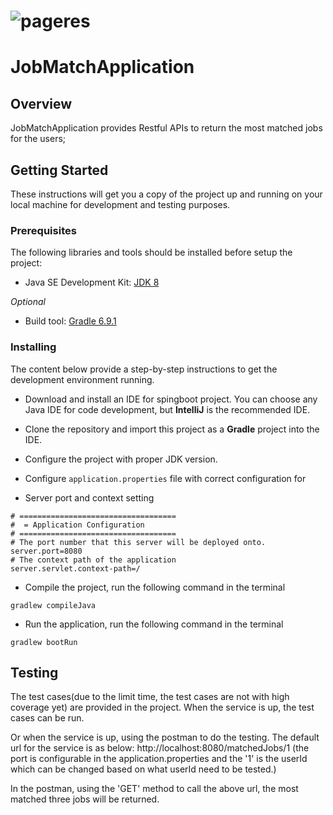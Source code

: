 # ![pageres](media/dxpLogo.png)

# JobMatchApplication

## Overview

JobMatchApplication provides Restful APIs to return the most matched jobs for the users;

## Getting Started

These instructions will get you a copy of the project up and running on your local machine for development and testing purposes. 

### Prerequisites

The following libraries and tools should be installed before setup the project:

- Java SE Development Kit: [JDK 8](http://www.oracle.com/technetwork/java/javase/downloads/jdk8-downloads-2133151.html)

_Optional_
- Build tool: [Gradle 6.9.1](https://gradle.org/releases/)

### Installing

The content below provide a step-by-step instructions to get the development environment running.

- Download and install an IDE for spingboot project. You can choose any Java IDE for code development, but **IntelliJ** is the recommended IDE.
- Clone the repository and import this project as a **Gradle** project into the IDE.
- Configure the project with proper JDK version.
- Configure `application.properties` file with correct configuration for 

- Server port and context setting

```
# ===================================
#  = Application Configuration
# ===================================
# The port number that this server will be deployed onto.
server.port=8080
# The context path of the application
server.servlet.context-path=/

```

- Compile the project, run the following command in the terminal
```
gradlew compileJava
```
- Run the application, run the following command in the terminal
```
gradlew bootRun
```

## Testing

The test cases(due to the limit time, the test cases are not with high coverage yet) are provided in the project. When the service is up, the test cases can be run.

Or when the service is up, using the postman to do the testing. The default url for the service is as below:
http://localhost:8080/matchedJobs/1 (the port is configurable in the application.properties and the '1' is the userId which can
be changed based on what userId need to be tested.)

In the postman, using the 'GET' method to call the above url, the most matched three jobs will be returned.
